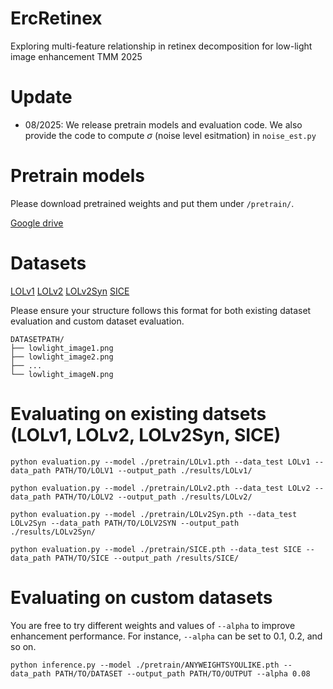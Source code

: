 # ErcRetinex

Exploring multi-feature relationship in retinex decomposition for low-light image enhancement TMM 2025

# Update

* 08/2025: We release pretrain models and evaluation code. We also provide the code to compute $\sigma$ (noise level esitmation) in ```noise_est.py```

# Pretrain models
Please download pretrained weights and put them under ```/pretrain/```.

[Google drive](https://drive.google.com/drive/folders/18-0KjvZ5V-nBQ5eDfKFdfmu2dPDUqWtl?usp=sharing) 

# Datasets

[LOLv1](https://daooshee.github.io/BMVC2018website/)  [LOLv2](https://drive.google.com/file/d/1dzuLCk9_gE2bFF222n3-7GVUlSVHpMYC/view)  [LOLv2Syn](https://drive.google.com/file/d/1dzuLCk9_gE2bFF222n3-7GVUlSVHpMYC/view)  [SICE](https://drive.google.com/file/d/1gM3QeNDOCzx0m1gpOoQD1TnGv1BELy08/view)

Please ensure your structure follows this format for both existing dataset evaluation and custom dataset evaluation.

```text
DATASETPATH/
├── lowlight_image1.png
├── lowlight_image2.png
├── ...
└── lowlight_imageN.png
```

# Evaluating on existing datsets (LOLv1, LOLv2, LOLv2Syn, SICE)

```
python evaluation.py --model ./pretrain/LOLv1.pth --data_test LOLv1 --data_path PATH/TO/LOLV1 --output_path ./results/LOLv1/ 

python evaluation.py --model ./pretrain/LOLv2.pth --data_test LOLv2 --data_path PATH/TO/LOLV2 --output_path ./results/LOLv2/ 

python evaluation.py --model ./pretrain/LOLv2Syn.pth --data_test LOLv2Syn --data_path PATH/TO/LOLV2SYN --output_path ./results/LOLv2Syn/ 

python evaluation.py --model ./pretrain/SICE.pth --data_test SICE --data_path PATH/TO/SICE --output_path /results/SICE/ 
```

# Evaluating on custom datasets

You are free to try different weights and values of ```--alpha``` to improve enhancement performance. For instance, ```--alpha``` can be set to 0.1, 0.2, and so on.

```
python inference.py --model ./pretrain/ANYWEIGHTSYOULIKE.pth --data_path PATH/TO/DATASET --output_path PATH/TO/OUTPUT --alpha 0.08
```
